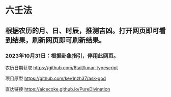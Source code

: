 # 六壬法

## 根据农历的月、日、时辰，推测吉凶。打开网页即可看到结果，刷新网页即可刷新结果。

### 2023年10月31日：根据卦象指引，停用此网页。

农历日期获取 https://github.com/6tail/lunar-typescript

项目原型 https://github.com/kev1nzh37/ask-god

直达链接 https://aicecoke.github.io/PureDivination
